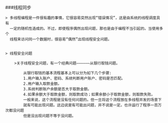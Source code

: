 ###线程同步

	> 多线程编程是一件很有趣的事情，它很容易突然出现“错误情况”，这是由系统的线程调度具有
      一定的随机性造成的。不过，即使程序偶然出现问题，那也是由于编程不当引起的。当使用多个 
      线程来访问同一个数据时，很容易“偶然”出现线程安全问题。


	> 线程安全问题

		>关于线程安全问题，有一个经典问题——————从银行取钱问题。

			从银行取钱的基本流程基本上可以分为如下几个步骤:
			1.用户输入账户、密码、系统判断用户账户、密码是否匹配。
			2.用户输入取款金额。
			3.系统判断账户余额是否大于取款金额。
			4.如果余额大于取款金额，则取款成功；如果余额小于取款金额，则取款失败。
			一般来说，这个流程是没有任何问题的。但一旦将这个流程放在多线程并发的场景下
			就有可能出现问题。这边说是有可能出问题，并不说是一定。也许运行了程序一百万次都没问题
			但是没出现问题不等于没问题。